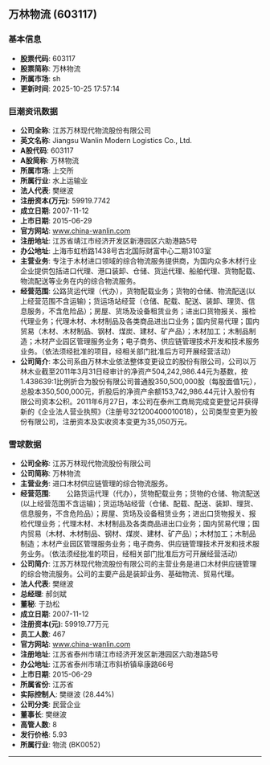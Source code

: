 ## 万林物流 (603117)

### 基本信息

- **股票代码**: 603117
- **股票简称**: 万林物流
- **所属市场**: sh
- **更新时间**: 2025-10-25 17:57:14

### 巨潮资讯数据

- **公司全称**: 江苏万林现代物流股份有限公司
- **英文名称**: Jiangsu Wanlin Modern Logistics Co., Ltd.
- **A股代码**: 603117
- **A股简称**: 万林物流
- **所属市场**: 上交所
- **所属行业**: 水上运输业
- **法人代表**: 樊继波
- **注册资本(万元)**: 59919.7742
- **成立日期**: 2007-11-12
- **上市日期**: 2015-06-29
- **官方网站**: www.china-wanlin.com
- **注册地址**: 江苏省靖江市经济开发区新港园区六助港路5号
- **办公地址**: 上海市虹桥路1438号古北国际财富中心二期3103室
- **主营业务**: 专注于木材进口领域的综合物流服务提供商，为国内众多木材行业企业提供包括进口代理、港口装卸、仓储、货运代理、船舶代理、货物配载、物流配送等业务在内的综合物流服务。
- **经营范围**: 公路货运代理（代办），货物配载业务；货物的仓储、物流配送(以上经营范围不含运输)；货运场站经营（仓储、配载、配送、装卸、理货、信息服务，不含危险品）；房屋、货场及设备租赁业务；进出口货物报关、报检代理业务；代理木材、木材制品及各类商品进出口业务；国内贸易代理；国内贸易（木材、木材制品、钢材、煤炭、建材、矿产品）；木材加工；木制品制造；木材产业园区管理服务业务；电子商务、供应链管理技术开发和技术服务业务。（依法须经批准的项目，经相关部门批准后方可开展经营活动）
- **公司简介**: 本公司系由万林木业依法整体变更设立的股份有限公司，公司以万林木业截至2011年3月31日经审计的净资产504,242,986.44元为基数，按1.438639:1比例折合为股份有限公司普通股350,500,000股（每股面值1元），总股本350,500,000元，折股后的净资产余额153,742,986.44元计入股份有限公司资本公积。2011年6月27日，本公司在泰州工商局完成变更登记并获得新的《企业法人营业执照》（注册号321200400010018），公司类型变更为股份有限公司，注册资本及实收资本变更为35,050万元。

### 雪球数据

- **公司全称**: 江苏万林现代物流股份有限公司
- **公司简称**: 万林物流
- **主营业务**: 进口木材供应链管理的综合物流服务。
- **经营范围**: 　　公路货运代理（代办），货物配载业务；货物的仓储、物流配送(以上经营范围不含运输)；货运场站经营（仓储、配载、配送、装卸、理货、信息服务，不含危险品）；房屋、货场及设备租赁业务；进出口货物报关、报检代理业务；代理木材、木材制品及各类商品进出口业务；国内贸易代理；国内贸易（木材、木材制品、钢材、煤炭、建材、矿产品）；木材加工；木制品制造；木材产业园区管理服务业务；电子商务、供应链管理技术开发和技术服务业务。（依法须经批准的项目，经相关部门批准后方可开展经营活动）
- **公司简介**: 江苏万林现代物流股份有限公司的主营业务是进口木材供应链管理的综合物流服务。公司的主要产品是装卸业务、基础物流、贸易代理。
- **法人代表**: 樊继波
- **总经理**: 郝剑斌
- **董秘**: 于劲松
- **成立日期**: 2007-11-12
- **注册资本(元)**: 59919.77万元
- **员工人数**: 467
- **官方网站**: www.china-wanlin.com
- **注册地址**: 江苏省泰州市靖江市经济开发区新港园区六助港路5号
- **办公地址**: 江苏省泰州市靖江市斜桥镇阜康路66号
- **上市日期**: 2015-06-29
- **所属省份**: 江苏省
- **实际控制人**: 樊继波 (28.44%)
- **公司分类**: 民营企业
- **董事长**: 樊继波
- **高管人数**: 8
- **发行价格**: 5.93
- **所属行业**: 物流 (BK0052)

---